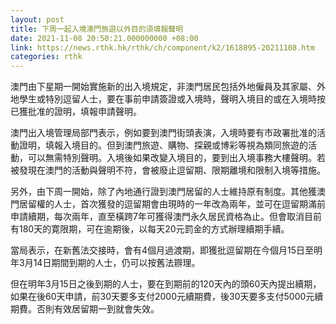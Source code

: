 ```yaml
---
layout: post
title: 下周一起入境澳門旅遊以外目的須填報聲明
date: 2021-11-08 20:50:21.000000000 +08:00
link: https://news.rthk.hk/rthk/ch/component/k2/1618895-20211108.htm
categories: rthk
---
```


澳門由下星期一開始實施新的出入境規定，非澳門居民包括外地僱員及其家屬、外地學生或特別逗留人士，要在事前申請簽證或入境時，聲明入境目的或在入境時按已獲批准的證明，填報申請聲明。

澳門出入境管理局部門表示，例如要到澳門街頭表演，入境時要有市政署批准的活動證明，填報入境目的。但到澳門旅遊、購物、探親或博彩等視為類同旅遊的活動，可以無需特別聲明。入境後如果改變入境目的，要到出入境事務大樓聲明。若被發現在澳門的活動與聲明不符，會被廢止逗留期、限期離境和限制入境等措施。

另外，由下周一開始，除了內地通行證到澳門居留的人士維持原有制度。其他獲澳門居留權的人士，首次獲發的逗留期會由現時的一年改為兩年，並可在逗留期滿前申請續期，每次兩年，直至橫跨7年可獲得澳門永久居民資格為止。但會取消目前有180天的寛限期，可在逾期後，以每天20元罰金的方式辦理續期手續。

當局表示，在新舊法交接時，會有4個月過渡期，即獲批逗留期在今個月15日至明年3月14日期間到期的人士，仍可以按舊法辧理。

但在明年3月15日之後到期的人士，要在到期前的120天內的頭60天內提出續期，如果在後60天申請，前30天要多支付2000元續期費，後30天要多支付5000元續期費。否則有效居留期一到就會失效。
